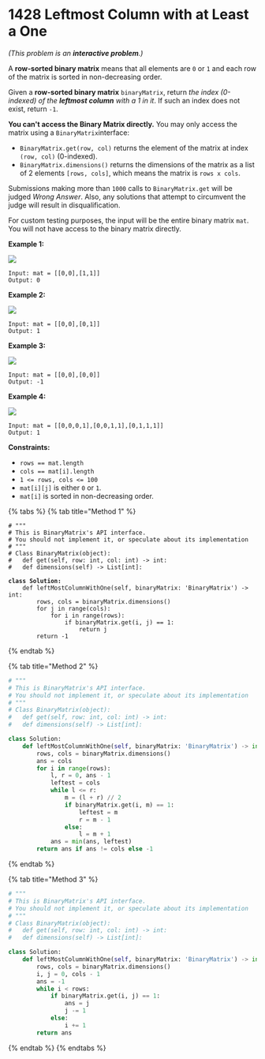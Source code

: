 # 1428 Leftmost Column with at Least a One

_(This problem is an **interactive problem**.)_

A **row-sorted binary matrix** means that all elements are `0` or `1` and each row of the matrix is sorted in non-decreasing order.

Given a **row-sorted binary matrix** `binaryMatrix`, return _the index (0-indexed) of the **leftmost column** with a 1 in it_. If such an index does not exist, return `-1`.

**You can't access the Binary Matrix directly.** You may only access the matrix using a `BinaryMatrix`interface:

* `BinaryMatrix.get(row, col)` returns the element of the matrix at index `(row, col)` (0-indexed).
* `BinaryMatrix.dimensions()` returns the dimensions of the matrix as a list of 2 elements `[rows, cols]`, which means the matrix is `rows x cols`.

Submissions making more than `1000` calls to `BinaryMatrix.get` will be judged _Wrong Answer_. Also, any solutions that attempt to circumvent the judge will result in disqualification.

For custom testing purposes, the input will be the entire binary matrix `mat`. You will not have access to the binary matrix directly.

**Example 1:**

![](https://assets.leetcode.com/uploads/2019/10/25/untitled-diagram-5.jpg)

```
Input: mat = [[0,0],[1,1]]
Output: 0
```

**Example 2:**

![](https://assets.leetcode.com/uploads/2019/10/25/untitled-diagram-4.jpg)

```
Input: mat = [[0,0],[0,1]]
Output: 1
```

**Example 3:**

![](https://assets.leetcode.com/uploads/2019/10/25/untitled-diagram-3.jpg)

```
Input: mat = [[0,0],[0,0]]
Output: -1
```

**Example 4:**

![](https://assets.leetcode.com/uploads/2019/10/25/untitled-diagram-6.jpg)

```
Input: mat = [[0,0,0,1],[0,0,1,1],[0,1,1,1]]
Output: 1
```

**Constraints:**

* `rows == mat.length`
* `cols == mat[i].length`
* `1 <= rows, cols <= 100`
* `mat[i][j]` is either `0` or `1`.
* `mat[i]` is sorted in non-decreasing order.

{% tabs %}
{% tab title="Method 1" %}
<pre class="language-python"><code class="lang-python"># """
# This is BinaryMatrix's API interface.
# You should not implement it, or speculate about its implementation
# """
# Class BinaryMatrix(object):
#   def get(self, row: int, col: int) -> int:
#   def dimensions(self) -> List[int]:
<strong>
</strong><strong>class Solution:
</strong>    def leftMostColumnWithOne(self, binaryMatrix: 'BinaryMatrix') -> int:
        rows, cols = binaryMatrix.dimensions()
        for j in range(cols):
            for i in range(rows):
                if binaryMatrix.get(i, j) == 1:
                    return j
        return -1
</code></pre>
{% endtab %}

{% tab title="Method 2" %}
```python
# """
# This is BinaryMatrix's API interface.
# You should not implement it, or speculate about its implementation
# """
# Class BinaryMatrix(object):
#   def get(self, row: int, col: int) -> int:
#   def dimensions(self) -> List[int]:

class Solution:
    def leftMostColumnWithOne(self, binaryMatrix: 'BinaryMatrix') -> int:
        rows, cols = binaryMatrix.dimensions()
        ans = cols
        for i in range(rows):
            l, r = 0, ans - 1
            leftest = cols
            while l <= r:
                m = (l + r) // 2
                if binaryMatrix.get(i, m) == 1:
                    leftest = m
                    r = m - 1
                else:
                    l = m + 1
            ans = min(ans, leftest)    
        return ans if ans != cols else -1
```
{% endtab %}

{% tab title="Method 3" %}
```python
# """
# This is BinaryMatrix's API interface.
# You should not implement it, or speculate about its implementation
# """
# Class BinaryMatrix(object):
#   def get(self, row: int, col: int) -> int:
#   def dimensions(self) -> List[int]:

class Solution:
    def leftMostColumnWithOne(self, binaryMatrix: 'BinaryMatrix') -> int:
        rows, cols = binaryMatrix.dimensions()
        i, j = 0, cols - 1
        ans = -1
        while i < rows:
            if binaryMatrix.get(i, j) == 1:
                ans = j
                j -= 1
            else:
                i += 1
        return ans
```
{% endtab %}
{% endtabs %}
